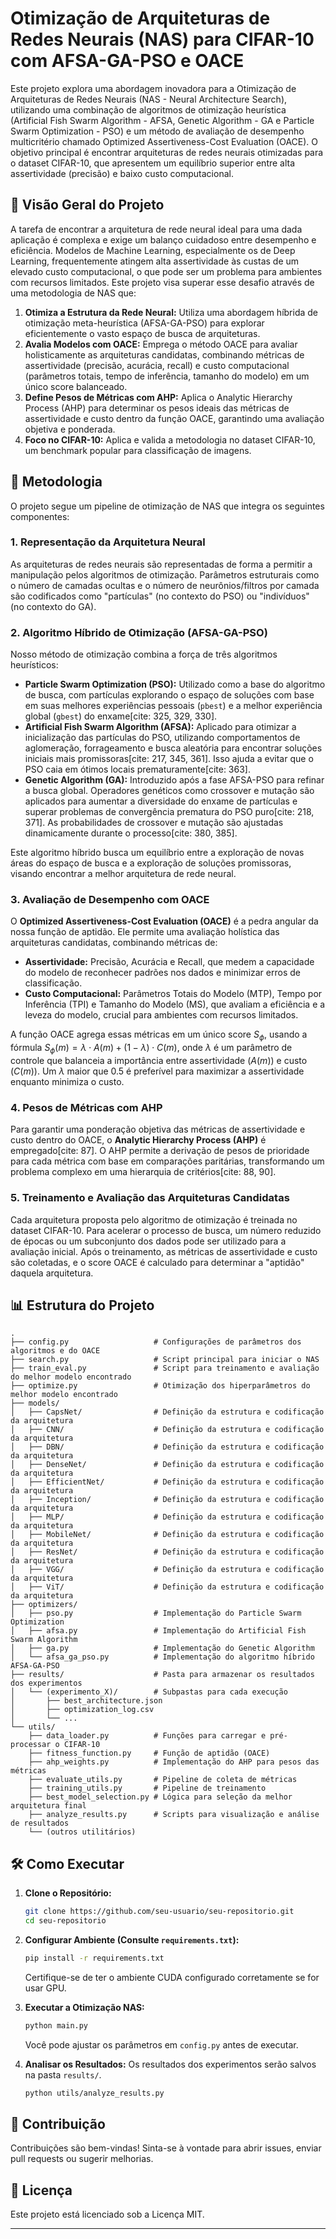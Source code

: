 # Otimização de Arquiteturas de Redes Neurais (NAS) para CIFAR-10 com AFSA-GA-PSO e OACE

Este projeto explora uma abordagem inovadora para a Otimização de Arquiteturas de Redes Neurais (NAS - Neural Architecture Search), utilizando uma combinação de algoritmos de otimização heurística (Artificial Fish Swarm Algorithm - AFSA, Genetic Algorithm - GA e Particle Swarm Optimization - PSO) e um método de avaliação de desempenho multicritério chamado Optimized Assertiveness-Cost Evaluation (OACE). O objetivo principal é encontrar arquiteturas de redes neurais otimizadas para o dataset CIFAR-10, que apresentem um equilíbrio superior entre alta assertividade (precisão) e baixo custo computacional.

## 🌟 Visão Geral do Projeto

A tarefa de encontrar a arquitetura de rede neural ideal para uma dada aplicação é complexa e exige um balanço cuidadoso entre desempenho e eficiência. Modelos de Machine Learning, especialmente os de Deep Learning, frequentemente atingem alta assertividade às custas de um elevado custo computacional, o que pode ser um problema para ambientes com recursos limitados. Este projeto visa superar esse desafio através de uma metodologia de NAS que:

1.  **Otimiza a Estrutura da Rede Neural:** Utiliza uma abordagem híbrida de otimização meta-heurística (AFSA-GA-PSO) para explorar eficientemente o vasto espaço de busca de arquiteturas.
2.  **Avalia Modelos com OACE:** Emprega o método OACE para avaliar holisticamente as arquiteturas candidatas, combinando métricas de assertividade (precisão, acurácia, recall) e custo computacional (parâmetros totais, tempo de inferência, tamanho do modelo) em um único score balanceado.
3.  **Define Pesos de Métricas com AHP:** Aplica o Analytic Hierarchy Process (AHP) para determinar os pesos ideais das métricas de assertividade e custo dentro da função OACE, garantindo uma avaliação objetiva e ponderada.
4.  **Foco no CIFAR-10:** Aplica e valida a metodologia no dataset CIFAR-10, um benchmark popular para classificação de imagens.

## 🚀 Metodologia

O projeto segue um pipeline de otimização de NAS que integra os seguintes componentes:

### 1. Representação da Arquitetura Neural

As arquiteturas de redes neurais são representadas de forma a permitir a manipulação pelos algoritmos de otimização. Parâmetros estruturais como o número de camadas ocultas e o número de neurônios/filtros por camada são codificados como "partículas" (no contexto do PSO) ou "indivíduos" (no contexto do GA).

### 2. Algoritmo Híbrido de Otimização (AFSA-GA-PSO)

Nosso método de otimização combina a força de três algoritmos heurísticos:

* **Particle Swarm Optimization (PSO):** Utilizado como a base do algoritmo de busca, com partículas explorando o espaço de soluções com base em suas melhores experiências pessoais (`pbest`) e a melhor experiência global (`gbest`) do enxame[cite: 325, 329, 330].
* **Artificial Fish Swarm Algorithm (AFSA):** Aplicado para otimizar a inicialização das partículas do PSO, utilizando comportamentos de aglomeração, forrageamento e busca aleatória para encontrar soluções iniciais mais promissoras[cite: 217, 345, 361]. Isso ajuda a evitar que o PSO caia em ótimos locais prematuramente[cite: 363].
* **Genetic Algorithm (GA):** Introduzido após a fase AFSA-PSO para refinar a busca global. Operadores genéticos como crossover e mutação são aplicados para aumentar a diversidade do enxame de partículas e superar problemas de convergência prematura do PSO puro[cite: 218, 371]. As probabilidades de crossover e mutação são ajustadas dinamicamente durante o processo[cite: 380, 385].

Este algoritmo híbrido busca um equilíbrio entre a exploração de novas áreas do espaço de busca e a exploração de soluções promissoras, visando encontrar a melhor arquitetura de rede neural.

### 3. Avaliação de Desempenho com OACE

O **Optimized Assertiveness-Cost Evaluation (OACE)** é a pedra angular da nossa função de aptidão. Ele permite uma avaliação holística das arquiteturas candidatas, combinando métricas de:

* **Assertividade:** Precisão, Acurácia e Recall, que medem a capacidade do modelo de reconhecer padrões nos dados e minimizar erros de classificação.
* **Custo Computacional:** Parâmetros Totais do Modelo (MTP), Tempo por Inferência (TPI) e Tamanho do Modelo (MS), que avaliam a eficiência e a leveza do modelo, crucial para ambientes com recursos limitados.

A função OACE agrega essas métricas em um único score $S_{\phi}$, usando a fórmula $S_{\phi}(m)=\lambda \cdot A(m) + (1-\lambda) \cdot C(m)$, onde $\lambda$ é um parâmetro de controle que balanceia a importância entre assertividade ($A(m)$) e custo ($C(m)$). Um $\lambda$ maior que 0.5 é preferível para maximizar a assertividade enquanto minimiza o custo.

### 4. Pesos de Métricas com AHP

Para garantir uma ponderação objetiva das métricas de assertividade e custo dentro do OACE, o **Analytic Hierarchy Process (AHP)** é empregado[cite: 87]. O AHP permite a derivação de pesos de prioridade para cada métrica com base em comparações paritárias, transformando um problema complexo em uma hierarquia de critérios[cite: 88, 90].

### 5. Treinamento e Avaliação das Arquiteturas Candidatas

Cada arquitetura proposta pelo algoritmo de otimização é treinada no dataset CIFAR-10. Para acelerar o processo de busca, um número reduzido de épocas ou um subconjunto dos dados pode ser utilizado para a avaliação inicial. Após o treinamento, as métricas de assertividade e custo são coletadas, e o score OACE é calculado para determinar a "aptidão" daquela arquitetura.

## 📊 Estrutura do Projeto

```
.
├── config.py                   # Configurações de parâmetros dos algoritmos e do OACE
├── search.py                   # Script principal para iniciar o NAS
├── train_eval.py               # Script para treinamento e avaliação do melhor modelo encontrado
├── optimize.py                 # Otimização dos hiperparâmetros do melhor modelo encontrado
├── models/
│   ├── CapsNet/                # Definição da estrutura e codificação da arquitetura
│   ├── CNN/                    # Definição da estrutura e codificação da arquitetura
│   ├── DBN/                    # Definição da estrutura e codificação da arquitetura
│   ├── DenseNet/               # Definição da estrutura e codificação da arquitetura
│   ├── EfficientNet/           # Definição da estrutura e codificação da arquitetura
│   ├── Inception/              # Definição da estrutura e codificação da arquitetura
│   ├── MLP/                    # Definição da estrutura e codificação da arquitetura
│   ├── MobileNet/              # Definição da estrutura e codificação da arquitetura
│   ├── ResNet/                 # Definição da estrutura e codificação da arquitetura
│   ├── VGG/                    # Definição da estrutura e codificação da arquitetura
│   ├── ViT/                    # Definição da estrutura e codificação da arquitetura
├── optimizers/
│   ├── pso.py                  # Implementação do Particle Swarm Optimization
│   ├── afsa.py                 # Implementação do Artificial Fish Swarm Algorithm
│   ├── ga.py                   # Implementação do Genetic Algorithm
│   └── afsa_ga_pso.py          # Implementação do algoritmo híbrido AFSA-GA-PSO
├── results/                    # Pasta para armazenar os resultados dos experimentos
│   └── (experimento_X)/        # Subpastas para cada execução
│       ├── best_architecture.json
│       ├── optimization_log.csv
│       └── ...
└── utils/
    ├── data_loader.py          # Funções para carregar e pré-processar o CIFAR-10
    ├── fitness_function.py     # Função de aptidão (OACE)
    ├── ahp_weights.py          # Implementação do AHP para pesos das métricas
    ├── evaluate_utils.py       # Pipeline de coleta de métricas
    ├── training_utils.py       # Pipeline de treinamento
    ├── best_model_selection.py # Lógica para seleção da melhor arquitetura final
    ├── analyze_results.py      # Scripts para visualização e análise de resultados
    └── (outros utilitários)
```

## 🛠️ Como Executar

1.  **Clone o Repositório:**
    ```bash
    git clone https://github.com/seu-usuario/seu-repositorio.git
    cd seu-repositorio
    ```

2.  **Configurar Ambiente (Consulte `requirements.txt`):**
    ```bash
    pip install -r requirements.txt
    ```
    Certifique-se de ter o ambiente CUDA configurado corretamente se for usar GPU.

3.  **Executar a Otimização NAS:**
    ```bash
    python main.py
    ```
    Você pode ajustar os parâmetros em `config.py` antes de executar.

4.  **Analisar os Resultados:**
    Os resultados dos experimentos serão salvos na pasta `results/`.
    ```bash
    python utils/analyze_results.py
    ```

## 🤝 Contribuição

Contribuições são bem-vindas! Sinta-se à vontade para abrir issues, enviar pull requests ou sugerir melhorias.

## 📄 Licença

Este projeto está licenciado sob a Licença MIT.

---